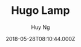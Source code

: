 ---
layout: JamstackTheme
title: Hugo Lamp
github: https://github.com/huyb1991/hugo-lamp
demo: https://themes.gohugo.io/theme/hugo-lamp/
author: Huy Ng
ssg: Hugo
date: 2018-05-28T08:10:44.000Z
description: A light Hugo AMP responsive theme for blogger ⚡.
stale: true
disabled: true
disabled_reason: demo url not found
---